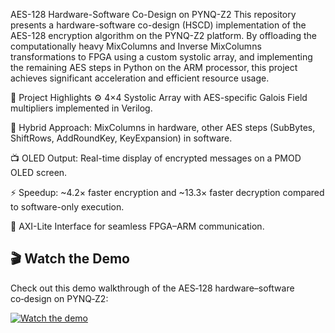 AES-128 Hardware-Software Co-Design on PYNQ-Z2
This repository presents a hardware-software co-design (HSCD) implementation of the AES-128 encryption algorithm on the PYNQ-Z2 platform. By offloading the computationally heavy MixColumns and Inverse MixColumns transformations to FPGA using a custom systolic array, and implementing the remaining AES steps in Python on the ARM processor, this project achieves significant acceleration and efficient resource usage.

🚀 Project Highlights
⚙️ 4×4 Systolic Array with AES-specific Galois Field multipliers implemented in Verilog.

🧠 Hybrid Approach: MixColumns in hardware, other AES steps (SubBytes, ShiftRows, AddRoundKey, KeyExpansion) in software.

📺 OLED Output: Real-time display of encrypted messages on a PMOD OLED screen.

⚡ Speedup: ~4.2× faster encryption and ~13.3× faster decryption compared to software-only execution.

📡 AXI-Lite Interface for seamless FPGA–ARM communication.

## 🎬 Watch the Demo

Check out this demo walkthrough of the AES‑128 hardware–software co‑design on PYNQ‑Z2:

[![Watch the demo](https://img.youtube.com/vi/bTiKk6Puxxo/0.jpg)](https://www.youtube.com/watch?v=bTiKk6Puxxo)
